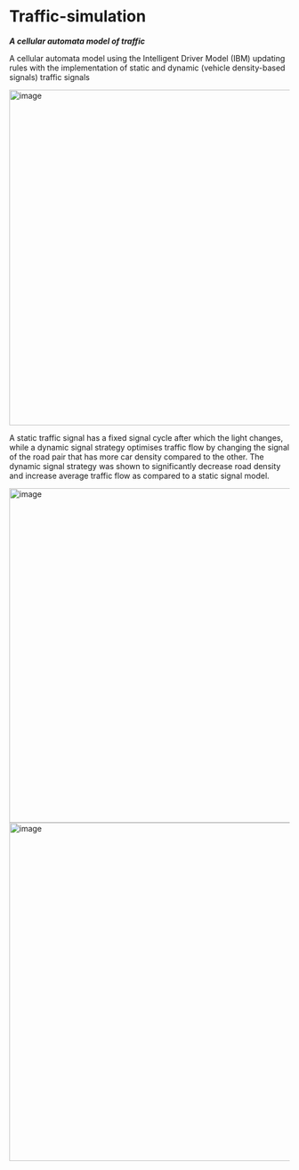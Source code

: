 # Traffic-simulation

<b><i>A cellular automata model of traffic </i></b>

A cellular automata model using the Intelligent Driver Model (IBM) updating rules with the
implementation of static and dynamic (vehicle density-based signals) traffic signals

<img width="603" alt="image" src="https://user-images.githubusercontent.com/91821024/203910423-49a9ac77-0554-4660-8dc4-00d667ed93d2.png">

A static traffic signal has a fixed signal cycle after which the light changes, while a dynamic signal strategy optimises traffic flow by changing the signal of the
road pair that has more car density compared to the other. The dynamic signal strategy was shown to significantly decrease road density and increase average traffic flow
as compared to a static signal model. 

<img width="601" alt="image" src="https://user-images.githubusercontent.com/91821024/203910782-8c0f1d41-81a6-4fc9-9e3c-8dd6385ca0fc.png">

<img width="608" alt="image" src="https://user-images.githubusercontent.com/91821024/203910807-e6a7497e-93fb-496f-b49c-4008fc993318.png">


